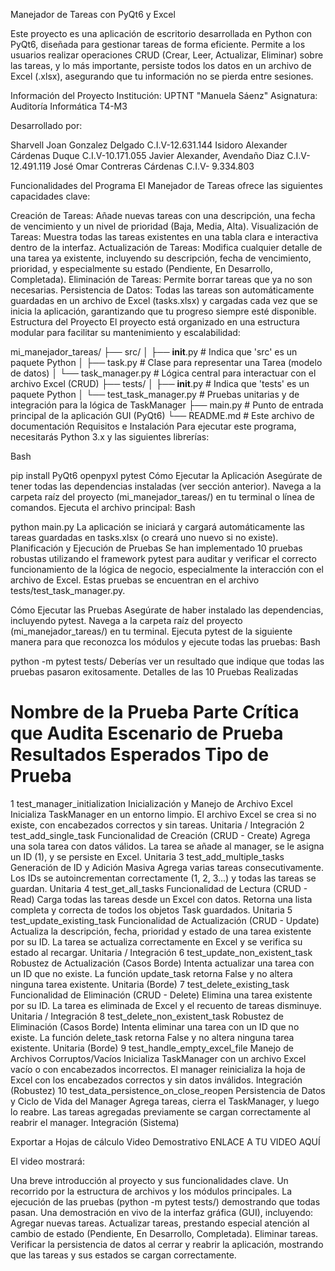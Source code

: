 Manejador de Tareas con PyQt6 y Excel

Este proyecto es una aplicación de escritorio desarrollada en Python con PyQt6, diseñada para gestionar tareas de forma eficiente. 
Permite a los usuarios realizar operaciones CRUD (Crear, Leer, Actualizar, Eliminar) sobre las tareas, y lo más importante, 
persiste todos los datos en un archivo de Excel (.xlsx), asegurando que tu información no se pierda entre sesiones.

Información del Proyecto
Institución: UPTNT "Manuela Sáenz"
Asignatura: Auditoría Informática T4-M3

Desarrollado por: 

Sharvell Joan Gonzalez Delgado C.I.V-12.631.144 
Isidoro Alexander Cárdenas Duque C.I.V-10.171.055
Javier Alexander, Avendaño Diaz C.I.V-12.491.119
José Omar Contreras Cárdenas C.I.V- 9.334.803


Funcionalidades del Programa
El Manejador de Tareas ofrece las siguientes capacidades clave:

Creación de Tareas: Añade nuevas tareas con una descripción, una fecha de vencimiento y un nivel de prioridad (Baja, Media, Alta).
Visualización de Tareas: Muestra todas las tareas existentes en una tabla clara e interactiva dentro de la interfaz.
Actualización de Tareas: Modifica cualquier detalle de una tarea ya existente, incluyendo su descripción, fecha de vencimiento, prioridad, y especialmente su estado (Pendiente, En Desarrollo, Completada).
Eliminación de Tareas: Permite borrar tareas que ya no son necesarias.
Persistencia de Datos: Todas las tareas son automáticamente guardadas en un archivo de Excel (tasks.xlsx) y cargadas cada vez que se inicia la aplicación, garantizando que tu progreso siempre esté disponible.
Estructura del Proyecto
El proyecto está organizado en una estructura modular para facilitar su mantenimiento y escalabilidad:

mi_manejador_tareas/
├── src/
│   ├── __init__.py         # Indica que 'src' es un paquete Python
│   ├── task.py             # Clase para representar una Tarea (modelo de datos)
│   └── task_manager.py     # Lógica central para interactuar con el archivo Excel (CRUD)
├── tests/
│   ├── __init__.py         # Indica que 'tests' es un paquete Python
│   └── test_task_manager.py # Pruebas unitarias y de integración para la lógica de TaskManager
├── main.py                 # Punto de entrada principal de la aplicación GUI (PyQt6)
└── README.md               # Este archivo de documentación
Requisitos e Instalación
Para ejecutar este programa, necesitarás Python 3.x y las siguientes librerías:

Bash

pip install PyQt6 openpyxl pytest
Cómo Ejecutar la Aplicación
Asegúrate de tener todas las dependencias instaladas (ver sección anterior).
Navega a la carpeta raíz del proyecto (mi_manejador_tareas/) en tu terminal o línea de comandos.
Ejecuta el archivo principal:
Bash

python main.py
La aplicación se iniciará y cargará automáticamente las tareas guardadas en tasks.xlsx (o creará uno nuevo si no existe).
Planificación y Ejecución de Pruebas
Se han implementado 10 pruebas robustas utilizando el framework pytest para auditar y verificar el correcto funcionamiento de la lógica de negocio, especialmente la interacción con el archivo de Excel. Estas pruebas se encuentran en el archivo tests/test_task_manager.py.

Cómo Ejecutar las Pruebas
Asegúrate de haber instalado las dependencias, incluyendo pytest.
Navega a la carpeta raíz del proyecto (mi_manejador_tareas/) en tu terminal.
Ejecuta pytest de la siguiente manera para que reconozca los módulos y ejecute todas las pruebas:
Bash

python -m pytest tests/
Deberías ver un resultado que indique que todas las pruebas pasaron exitosamente.
Detalles de las 10 Pruebas Realizadas
#	Nombre de la Prueba	Parte Crítica que Audita	Escenario de Prueba	Resultados Esperados	Tipo de Prueba
1	test_manager_initialization	Inicialización y Manejo de Archivo Excel	Inicializa TaskManager en un entorno limpio.	El archivo Excel se crea si no existe, con encabezados correctos y sin tareas.	Unitaria / Integración
2	test_add_single_task	Funcionalidad de Creación (CRUD - Create)	Agrega una sola tarea con datos válidos.	La tarea se añade al manager, se le asigna un ID (1), y se persiste en Excel.	Unitaria
3	test_add_multiple_tasks	Generación de ID y Adición Masiva	Agrega varias tareas consecutivamente.	Los IDs se autoincrementan correctamente (1, 2, 3...) y todas las tareas se guardan.	Unitaria
4	test_get_all_tasks	Funcionalidad de Lectura (CRUD - Read)	Carga todas las tareas desde un Excel con datos.	Retorna una lista completa y correcta de todos los objetos Task guardados.	Unitaria
5	test_update_existing_task	Funcionalidad de Actualización (CRUD - Update)	Actualiza la descripción, fecha, prioridad y estado de una tarea existente por su ID.	La tarea se actualiza correctamente en Excel y se verifica su estado al recargar.	Unitaria / Integración
6	test_update_non_existent_task	Robustez de Actualización (Casos Borde)	Intenta actualizar una tarea con un ID que no existe.	La función update_task retorna False y no altera ninguna tarea existente.	Unitaria (Borde)
7	test_delete_existing_task	Funcionalidad de Eliminación (CRUD - Delete)	Elimina una tarea existente por su ID.	La tarea es eliminada de Excel y el recuento de tareas disminuye.	Unitaria / Integración
8	test_delete_non_existent_task	Robustez de Eliminación (Casos Borde)	Intenta eliminar una tarea con un ID que no existe.	La función delete_task retorna False y no altera ninguna tarea existente.	Unitaria (Borde)
9	test_handle_empty_excel_file	Manejo de Archivos Corruptos/Vacíos	Inicializa TaskManager con un archivo Excel vacío o con encabezados incorrectos.	El manager reinicializa la hoja de Excel con los encabezados correctos y sin datos inválidos.	Integración (Robustez)
10	test_data_persistence_on_close_reopen	Persistencia de Datos y Ciclo de Vida del Manager	Agrega tareas, cierra el TaskManager, y luego lo reabre.	Las tareas agregadas previamente se cargan correctamente al reabrir el manager.	Integración (Sistema)

Exportar a Hojas de cálculo
Video Demostrativo
ENLACE A TU VIDEO AQUÍ

El video mostrará:

Una breve introducción al proyecto y sus funcionalidades clave.
Un recorrido por la estructura de archivos y los módulos principales.
La ejecución de las pruebas (python -m pytest tests/) demostrando que todas pasan.
Una demostración en vivo de la interfaz gráfica (GUI), incluyendo:
Agregar nuevas tareas.
Actualizar tareas, prestando especial atención al cambio de estado (Pendiente, En Desarrollo, Completada).
Eliminar tareas.
Verificar la persistencia de datos al cerrar y reabrir la aplicación, mostrando que las tareas y sus estados se cargan correctamente.
